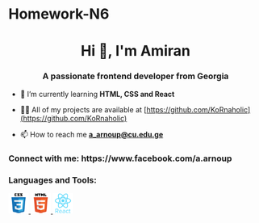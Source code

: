 # Homework-N6

<h1 align="center">Hi 👋, I'm Amiran</h1>
<h3 align="center">A passionate frontend developer from Georgia</h3>

- 🌱 I’m currently learning **HTML, CSS and React**

- 👨‍💻 All of my projects are available at [https://github.com/KoRnaholic](https://github.com/KoRnaholic)

- 📫 How to reach me **a_arnoup@cu.edu.ge**

<h3 align="left">Connect with me: https://www.facebook.com/a.arnoup</h3>
<p align="left">
</p>

<h3 align="left">Languages and Tools:</h3>
<p align="left"> <a href="https://www.w3schools.com/css/" target="_blank" rel="noreferrer"> <img src="https://raw.githubusercontent.com/devicons/devicon/master/icons/css3/css3-original-wordmark.svg" alt="css3" width="40" height="40"/> </a> <a href="https://www.w3.org/html/" target="_blank" rel="noreferrer"> <img src="https://raw.githubusercontent.com/devicons/devicon/master/icons/html5/html5-original-wordmark.svg" alt="html5" width="40" height="40"/> </a> <a href="https://reactjs.org/" target="_blank" rel="noreferrer"> <img src="https://raw.githubusercontent.com/devicons/devicon/master/icons/react/react-original-wordmark.svg" alt="react" width="40" height="40"/> </a> </p>